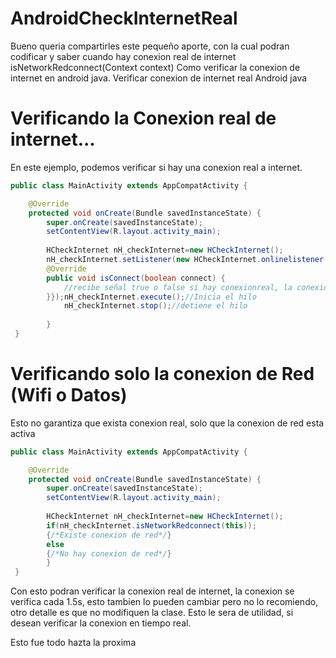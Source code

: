 # AndroidCheckInternetReal
Bueno queria compartirles este pequeño aporte, con la cual podran codificar y saber cuando hay conexion real de internet
isNetworkRedconnect(Context context)
Como verificar la conexion de internet en android java.
Verificar conexion de internet real Android java
# Verificando la Conexion real de internet...
En este ejemplo, podemos verificar si hay una conexion real a internet.
```java
public class MainActivity extends AppCompatActivity {

    @Override
    protected void onCreate(Bundle savedInstanceState) {
        super.onCreate(savedInstanceState);
        setContentView(R.layout.activity_main);
        
        HCheckInternet nH_checkInternet=new HCheckInternet();
        nH_checkInternet.setListener(new HCheckInternet.onlinelistener() {
        @Override
        public void isConnect(boolean connect) {
            //recibe señal true o false si hay conexionreal, la conexion se verifica cada 1,5s
        }});nH_checkInternet.execute();//Inicia el hilo
            nH_checkInternet.stop();//detiene el hilo
        
        }   
 }
```

# Verificando solo la conexion de Red (Wifi o Datos) 
Esto no garantiza que exista conexion real, solo que la conexion de red esta activa
```java
public class MainActivity extends AppCompatActivity {

    @Override
    protected void onCreate(Bundle savedInstanceState) {
        super.onCreate(savedInstanceState);
        setContentView(R.layout.activity_main);
        
        HCheckInternet nH_checkInternet=new HCheckInternet();
        if(nH_checkInternet.isNetworkRedconnect(this));
        {/*Existe conexion de red*/}
        else
        {/*No hay conexion de red*/}
        }   
 }
```

Con esto podran verificar la conexion real de internet, la conexion se verifica cada 1.5s, esto tambien lo pueden cambiar pero no lo recomiendo, otro detalle es que no modifiquen la clase.
Esto le sera de utilidad, si desean verificar la conexion en tiempo real.

Esto fue todo hazta la proxima

